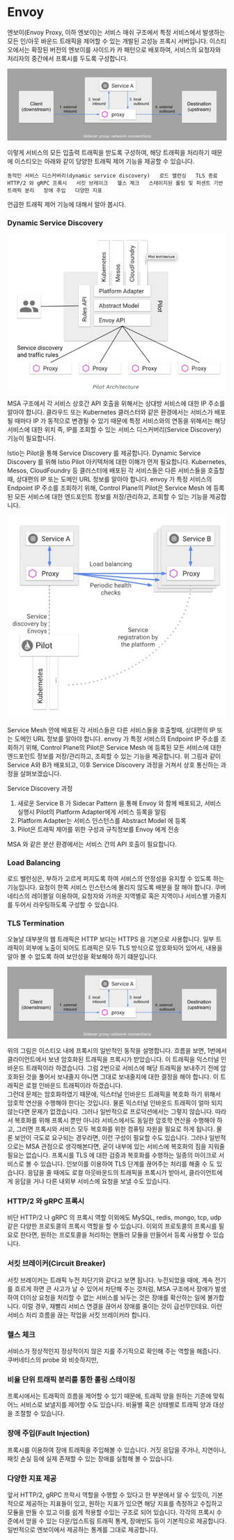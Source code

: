 # Envoy

엔보이\(Envoy Proxy, 이하 엔보이\)는 서비스 매쉬 구조에서 특정 서비스에서 발생하는 모든 인/아웃 바운드 트래픽을 제어할 수 있는 개발된 고성능 프록시 서버입니다. 이스티오에서는 확장된 버전의 엔보이를 사이드카 카 패턴으로 배포하여, 서비스의 요청자와 처리자의 중간에서 프록시를 두도록 구성합니다.

![](../../../.gitbook/assets/image%20%288%29.png)

이렇게 서비스의 모든 입출력 트래픽을 받도록 구성하여, 해당 트래픽을 처리하기 때문에 이스티오는 아래와 같이 당양한 트래픽 제어 기능을 제공할 수 있습니다. 

`동적인 서비스 디스커버리(dynamic service discovery)  
로드 밸런싱  
TLS 종료  
HTTP/2 와 gRPC 프록시  
서킷 브레이크  
헬스 체크  
스테이지된 롤링 및 퍼센트 기반 트래픽 분리  
장애 주입  
다양한 지표`  
  
  
언급한 트래픽 제어 기능에 대해서 알아 봅시다.

### Dynamic Service Discovery

![](../../../.gitbook/assets/image%20%2810%29.png)

MSA 구조에서 각 서비스 상호간 API 호출을 위해서는 상대방 서비스에 대한 IP 주소를 알아야 합니다. 클라우드 또는 Kubernetes 클러스터와 같은 환경에서는 서비스가 배포될 때마다 IP 가 동적으로 변경될 수 있기 때문에 특정 서비스와의 연동을 위해서는 해당 서비스에 대한 위치 즉, IP를 조회할 수 있는 서비스 디스커버리\(Service Discovery\) 기능이 필요합니다.

Istio는 Pilot을 통해 Service Discovery 를 제공합니다. Dynamic Service Discovery 를 위해 Istio Pilot 아키텍처에 대한 이해가 먼저 필요합니다. Kubernetes, Mesos, CloudFoundry 등 클러스터에 배포된 각 서비스들은 다른 서비스들을 호출할때, 상대편의 IP 또는 도메인 URL 정보를 알아야 합니다. envoy 가 특정 서비스의 Endpoint IP 주소를 조회하기 위해, Control Plane의 Pilot은 Service Mesh 에 등록된 모든 서비스에 대한 엔드포인트 정보를 저장/관리하고, 조회할 수 있는 기능을 제공합니다.

![](../../../.gitbook/assets/image%20%2815%29.png)

Service Mesh 안에 배포된 각 서비스들은 다른 서비스들을 호출할때, 상대편의 IP 또는 도메인 URL 정보를 알아야 합니다. envoy 가 특정 서비스의 Endpoint IP 주소를 조회하기 위해, Control Plane의 Pilot은 Service Mesh 에 등록된 모든 서비스에 대한 엔드포인트 정보를 저장/관리하고, 조회할 수 있는 기능을 제공합니다. 위 그림과 같이 Service A와 B가 배포되고, 이후 Service Discovery 과정을 거쳐서 상호 통신하는 과정을 살펴보겠습니다.

Service Discovery 과정

1. 새로운 Service B 가 Sidecar Pattern 을 통해 Envoy 와 함께 배포되고, 서비스 실행시 Pilot의 Platform Adapter에게 서비스 등록을 알림
2. Platform Adapter는 서비스 인스턴스를 Abstract Model 에 등록
3. Pilot은 트래픽 제어를 위한 구성과 규칙정보를 Envoy 에게 전송 

MSA 와 같은 분산 환경에서는 서비스 간의 API 호출이 필요합니다.

### Load Balancing

로드 밸런싱은, 부하가 고르게 퍼지도록 하여 서비스의 안정성을 유지할 수 있도록 하는 기능입니다. 요청이 한쪽 서비스 인스턴스에 몰리지 않도록 배분을 잘 해야 합니다. 쿠버네티스의 레이블일 이용하여, 요청자와 가까운 지역별로 혹은 지역이나 서비스별 가중치를 두어서 라우팅하도록 구성할 수 있습니다. 

### TLS Termination

오늘날 대부분의 웹 트래픽은 HTTP 보다는 HTTPS 을 기본으로 사용합니다. 일부 트래픽이 외부에 노출이 되어도 트래픽은 모두 TLS 방식으로 암호화되어 있어서, 내용을 알아 볼 수 없도록 하여 보안성을 확보해야 하기 떄문입니다.

![](../../../.gitbook/assets/image%20%286%29.png)

위의 그림은 이스티오 내에 프록시의 일반적인 동작을 설명합니다. 흐름을 보면, 1번에서 클라이언트에서 보낸 암호화된 트래픽을 프록시가 받았습니다. 이 트래픽을 익스터널 인바운드 트래픽이라 하겠습니다. 그럼 2번으로 서비스에 해당 트래픽을 보내주기 전에 암호화된 것을 풀어서 보내줄지 아니면 그대로 보내줄지에 대한 결정을 해야 합니다. 이 트래픽은 로컬 인바운드 트래픽이라 하겠습니다.  
그런데 문제는 암호화하였기 때문에, 익스터널 인바운드 트래픽을 복호화 하기 위해서 암호학 연산을 수행해야 한다는 것입니다. 물론 익스터널 인바운드 트래픽이 얼마 되지 않는다면 문제가 없겠습니다. 그러나 일반적으로 프로덕션에서는 그렇지 않습니다. 따라서 복호화를 위해 프록시 뿐만 아니라 서비스에서도 동일한 암호학 연산을 수행해야 하고, 그러면 프록시와 서비스 모두 복호화를 위한 컴퓨팅 자원을 필요로 하게 됩니다. 물론 보안이 극도로 요구되는 경우라면, 이런 구성이 필요할 수도 있습니다. 그러나 일반적으로는 MSA 관점으로 생각해본다면, 굳이 내부에 있는 서비스에 복호화의 짐을 지워줄 필요는 없습니다. 프록시를 TLS 에 대한 검증과 복호화를 수행하는 일종의 마이크로 서비스로 볼 수 있습니다. 인보이를 이용하여 TLS 단계를 끊어주는 처리를 해줄 수 도 있습니다. 응답을 줄 때에도 로컬 아웃바운드의 트래픽을 프록시가 받아서, 클라이언트에게 응답을 거나 다른 내외부 서비스에 요청을 보낼 수도 있습니다.

### HTTP/2 와 gRPC 프록시

비단 HTTP/2 나 gRPC 의 프록시 역할 이외에도 MySQL, redis, mongo, tcp, udp 같은 다양한 프로토콜의 프록시 역할을 할 수 있습니다. 이외의 프로토콜의 프록시를 필요로 한다면, 원하는 프로토콜을 처리하는 핸들러 모듈을 만들어서 등록 사용할 수 있습니다.

### 서킷 브레이커\(Circuit Breaker\)

서킷 브레이커는 트래픽 누전 차단기와 같다고 보면 됩니다. 누전되었을 때에, 계속 전기를 흐르게 하면 큰 사고가 날 수 있어서 차단해 주는 것처럼, MSA 구조에서 장애가 발생하여 더이상 요청을 처리할 수 없는 서비스를 놔두는 것은 장애를 확산하는 일에 불가합니다. 이럴 경우, 재빨리 서비스 연결을 끊어서 장애를 줄이는 것이 급선무인데요. 이런 서비스 처리 흐름을 끊는 작업을 서킷 브레이커라 합니다.

### 헬스 체크

서비스가 정상적인지 정상적이지 않은 지를 주기적으로 확인해 주는 역할을 해줍니다. 쿠버네티스의 probe 와 비슷하지만, 

### 비율 단위 트래픽 분리를 통한 롤링 스테이징

프록시에서는 트래픽의 흐름을 제어할 수 있기 때문에, 트래픽 양을 원하는 기준에 맞춰 어느 서비스로 보낼지를 제어할 수도 있습니다. 비율별 혹은 상태별로 트래픽 양과 대상을 조절할 수 있습니다.

### 장애 주입\(Fault Injection\)

프록시를 이용하여 장애 트래픽을 주입해볼 수 있습니다. 거짓 응답을 주거나, 지연이나, 패킷 손실 등에 실제 존재할 수 있는 장애를 실험해 볼 수 있습니다.

### 다양한 지표 제공

앞서 HTTP/2, gRPC 프락시 역할을 수행할 수 있다고 한 부분에서 알 수 있듯이, 기본적으로 제공하는 지표들이 있고, 원하는 지표가 있으면 해당 지표를 측정하고 수집하고 모듈을 만들 수 있고 이를 쉽게 적용할 수있는 구조로 되어 있습니다. 각각의 프록시 수준에서 얻을 수 있는 다운/업스트림 트래픽 통계, 장애빈도 등이 기본적으로 제공합니다. 일반적으로 엔보이에서 제공하는 통계를 그대로 제공합니다.

